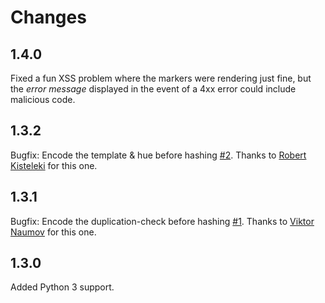 # Changes

## 1.4.0

Fixed a fun XSS problem where the markers were rendering just fine, but the
*error message* displayed in the event of a 4xx error could include malicious
code.


## 1.3.2

Bugfix: Encode the template & hue before hashing
[#2](https://github.com/danielquinn/django-markers/pull/2).
Thanks to [Robert Kisteleki](https://github.com/robert-kisteleki) for this
one.


## 1.3.1

Bugfix: Encode the duplication-check before hashing
[#1](https://github.com/danielquinn/django-markers/pull/1/).  Thanks to
[Viktor Naumov](https://github.com/the-vty) for this one.


## 1.3.0

Added Python 3 support.

